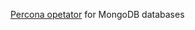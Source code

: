 [Percona opetator](https://github.com/percona/percona-helm-charts/tree/main/charts/psmdb-operator/) for MongoDB databases
